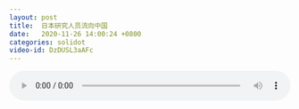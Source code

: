 ```yaml
---
layout: post
title:  日本研究人员流向中国
date:   2020-11-26 14:00:24 +0800
categories: solidot
video-id: DzDUSL3aAFc
---
```


<audio id="youtube" style="width: 100%;" video-id="DzDUSL3aAFc" controls></audio>

<script async type="text/javascript" src="/audio.js"></script>


